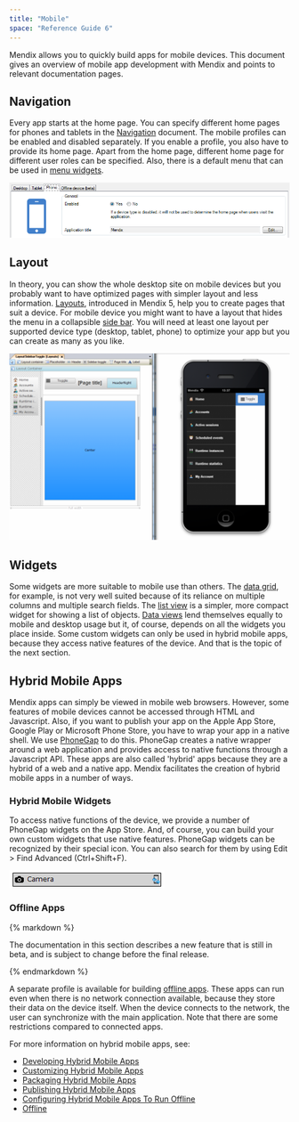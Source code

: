 ```yaml
---
title: "Mobile"
space: "Reference Guide 6"
---
```



Mendix allows you to quickly build apps for mobile devices. This document gives an overview of mobile app development with Mendix and points to relevant documentation pages.

## Navigation

Every app starts at the home page. You can specify different home pages for phones and tablets in the [Navigation](Navigation) document. The mobile profiles can be enabled and disabled separately. If you enable a profile, you also have to provide its home page. Apart from the home page, different home page for different user roles can be specified. Also, there is a default menu that can be used in [menu widgets](Menu+Widgets).

![](attachments/16714058/18582284.png)

## Layout

In theory, you can show the whole desktop site on mobile devices but you probably want to have optimized pages with simpler layout and less information. [Layouts](Layouts), introduced in Mendix 5, help you to create pages that suit a device. For mobile device you might want to have a layout that hides the menu in a collapsible [side bar](Sidebar+toggle+button). You will need at least one layout per supported device type (desktop, tablet, phone) to optimize your app but you can create as many as you like.

![](attachments/16714058/16844053.png)

## Widgets

Some widgets are more suitable to mobile use than others. The [data grid](Data+grid), for example, is not very well suited because of its reliance on multiple columns and multiple search fields. The [list view](List+view) is a simpler, more compact widget for showing a list of objects. [Data views](Data+view) lend themselves equally to mobile and desktop usage but it, of course, depends on all the widgets you place inside. Some custom widgets can only be used in hybrid mobile apps, because they access native features of the device. And that is the topic of the next section.

## Hybrid Mobile Apps

Mendix apps can simply be viewed in mobile web browsers. However, some features of mobile devices cannot be accessed through HTML and Javascript. Also, if you want to publish your app on the Apple App Store, Google Play or Microsoft Phone Store, you have to wrap your app in a native shell. We use [PhoneGap](http://phonegap.com/) to do this. PhoneGap creates a native wrapper around a web application and provides access to native functions through a Javascript API. These apps are also called 'hybrid' apps because they are a hybrid of a web and a native app. Mendix facilitates the creation of hybrid mobile apps in a number of ways.

### Hybrid Mobile Widgets

To access native functions of the device, we provide a number of PhoneGap widgets on the App Store. And, of course, you can build your own custom widgets that use native features. PhoneGap widgets can be recognized by their special icon. You can also search for them by using Edit > Find Advanced (Ctrl+Shift+F).

![](attachments/16714058/16844052.png)

### Offline Apps

<div class="alert alert-warning">{% markdown %}

The documentation in this section describes a new feature that is still in beta, and is subject to change before the final release.

{% endmarkdown %}</div>A separate profile is available for building [offline apps](Offline). These apps can run even when there is no network connection available, because they store their data on the device itself. When the device connects to the network, the user can synchronize with the main application. Note that there are some restrictions compared to connected apps.

For more information on hybrid mobile apps, see:

*   [Developing Hybrid Mobile Apps](Developing+Hybrid+Mobile+Apps)
*   [Customizing Hybrid Mobile Apps](Customizing+Hybrid+Mobile+Apps)
*   [Packaging Hybrid Mobile Apps](Packaging+Hybrid+Mobile+Apps)
*   [Publishing Hybrid Mobile Apps](Publish+Packages+To+Mobile+Stores)
*   [Configuring Hybrid Mobile Apps To Run Offline](Configuring+Hybrid+Mobile+Apps+To+Run+Offline)
*   [Offline](Offline)
